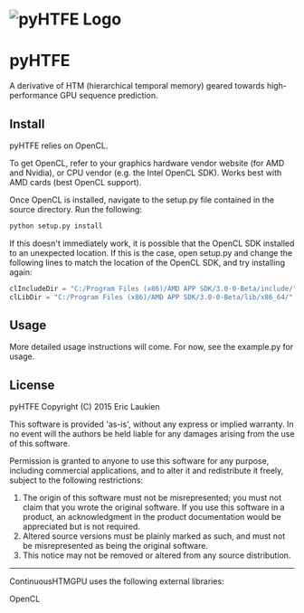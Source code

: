 # ![pyHTFE Logo](http://i1218.photobucket.com/albums/dd401/222464/PYHTFELOGO.png)

pyHTFE
=======

A derivative of HTM (hierarchical temporal memory) geared towards high-performance GPU sequence prediction.

Install
-----------

pyHTFE relies on OpenCL.

To get OpenCL, refer to your graphics hardware vendor website (for AMD and Nvidia), or CPU vendor (e.g. the Intel OpenCL SDK).
Works best with AMD cards (best OpenCL support).

Once OpenCL is installed, navigate to the setup.py file contained in the source directory. Run the following: 

```python
python setup.py install
```

If this doesn't immediately work, it is possible that the OpenCL SDK installed to an unexpected location. If this is the case, open setup.py and change the following lines to match the location of the OpenCL SDK, and try installing again:

```python
clIncludeDir = "C:/Program Files (x86)/AMD APP SDK/3.0-0-Beta/include/"
clLibDir = "C:/Program Files (x86)/AMD APP SDK/3.0-0-Beta/lib/x86_64/"
```

Usage
-----------

More detailed usage instructions will come. For now, see the example.py for usage.

License
-----------

pyHTFE
Copyright (C) 2015 Eric Laukien

This software is provided 'as-is', without any express or implied
warranty.  In no event will the authors be held liable for any damages
arising from the use of this software.

Permission is granted to anyone to use this software for any purpose,
including commercial applications, and to alter it and redistribute it
freely, subject to the following restrictions:

1. The origin of this software must not be misrepresented; you must not
	claim that you wrote the original software. If you use this software
	in a product, an acknowledgment in the product documentation would be
	appreciated but is not required.
2. Altered source versions must be plainly marked as such, and must not be
	misrepresented as being the original software.
3. This notice may not be removed or altered from any source distribution.

------------------------------------------------------------------------------

ContinuousHTMGPU uses the following external libraries:

OpenCL

